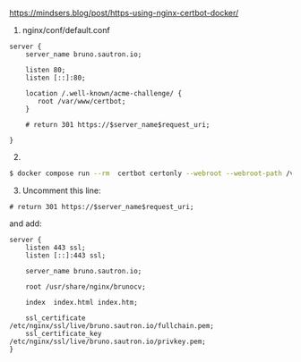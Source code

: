 https://mindsers.blog/post/https-using-nginx-certbot-docker/

1. nginx/conf/default.conf

```nginx
server {
    server_name bruno.sautron.io;

    listen 80;
    listen [::]:80;

    location /.well-known/acme-challenge/ {
       root /var/www/certbot;
    }

    # return 301 https://$server_name$request_uri;

}
```

2.
```sh
$ docker compose run --rm  certbot certonly --webroot --webroot-path /var/www/certbot/ -d bruno.sautron.io
```


3. Uncomment this line:
```
# return 301 https://$server_name$request_uri; 
```
and add: 
```nginx
server {
    listen 443 ssl;
    listen [::]:443 ssl;

    server_name bruno.sautron.io;

    root /usr/share/nginx/brunocv;

    index  index.html index.htm;

    ssl_certificate /etc/nginx/ssl/live/bruno.sautron.io/fullchain.pem;
    ssl_certificate_key /etc/nginx/ssl/live/bruno.sautron.io/privkey.pem;
}
```